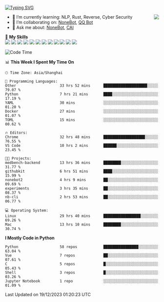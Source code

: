 [![Typing SVG](https://readme-typing-svg.herokuapp.com?size=25&duration=2500&color=8C43EA&vCenter=true&width=200&height=40&lines=Hi+there+%F0%9F%91%8B%F0%9F%8F%BB;I'm+yanyongyu)](https://git.io/typing-svg)

<a href="#">
  <img align="right" src="https://github-readme-stats.vercel.app/api?username=yanyongyu&count_private=true&show_icons=true&bg_color=15,f2f7fd,E0EAFC" />
</a>

- 🌱 I’m currently learning: NLP, Rust, Reverse, Cyber Security
- 👯 I’m collaborating on: [NoneBot](https://github.com/nonebot), [QQ Bot](https://github.com/Mrs4s/go-cqhttp)
- 💬 Ask me about: [NoneBot](https://github.com/nonebot), [CAI](https://github.com/cscs181/CAI)

🌟 **My Skills**  
![](https://img.shields.io/badge/-Python-3e74a2?style=flat-square&logo=Python&logoColor=fff)
![](https://img.shields.io/badge/-TypeScript-3178C6?style=flat-square&logo=TypeScript&logoColor=fff)
![](https://img.shields.io/badge/-Vue-4fc08d?style=flat-square&logo=Vue.js&logoColor=fff)
![](https://img.shields.io/badge/-React-2d98ce?style=flat-square&logo=React&logoColor=fff)
![](https://img.shields.io/badge/-FastAPI-009688?style=flat-square&logo=FastAPI&logoColor=fff)
![](https://img.shields.io/badge/-Linux-000000?style=flat-square&logo=Linux&logoColor=fff)
![](https://img.shields.io/badge/-Docker-2496ED?style=flat-square&logo=Docker&logoColor=fff)
![](https://img.shields.io/badge/-Kubernetes-326CE5?style=flat-square&logo=Kubernetes&logoColor=fff)
![](https://img.shields.io/badge/-GitHub%20Actions-2088FF?style=flat-square&logo=GitHubActions&logoColor=fff)
![](https://img.shields.io/badge/-PostgreSQL-4169E1?style=flat-square&logo=PostgreSQL&logoColor=fff)
![](https://img.shields.io/badge/-Redis-DC382D?style=flat-square&logo=Redis&logoColor=fff)
![](https://img.shields.io/badge/-MongoDB-47A248?style=flat-square&logo=MongoDB&logoColor=fff)

<!--START_SECTION:waka-->
![Code Time](http://img.shields.io/badge/Code%20Time-5%2C512%20hrs%2054%20mins-blue)

📊 **This Week I Spent My Time On** 

```text
🕑︎ Time Zone: Asia/Shanghai

💬 Programming Languages: 
Other                    33 hrs 52 mins      ████████████████████░░░░░   79.07 % 
Python                   7 hrs 21 mins       ████░░░░░░░░░░░░░░░░░░░░░   17.19 % 
YAML                     30 mins             ░░░░░░░░░░░░░░░░░░░░░░░░░   01.20 % 
Docker                   27 mins             ░░░░░░░░░░░░░░░░░░░░░░░░░   01.07 % 
TOML                     15 mins             ░░░░░░░░░░░░░░░░░░░░░░░░░   00.62 % 

🔥 Editors: 
Chrome                   32 hrs 48 mins      ███████████████████░░░░░░   76.55 % 
VS Code                  10 hrs 2 mins       ██████░░░░░░░░░░░░░░░░░░░   23.45 % 

🐱‍💻 Projects: 
medbench-backend         13 hrs 36 mins      ████████░░░░░░░░░░░░░░░░░   31.77 % 
githubkit                6 hrs 51 mins       ████░░░░░░░░░░░░░░░░░░░░░   15.99 % 
nonebot2                 4 hrs 9 mins        ██░░░░░░░░░░░░░░░░░░░░░░░   09.69 % 
experiments              3 hrs 35 mins       ██░░░░░░░░░░░░░░░░░░░░░░░   08.37 % 
nb-cli                   2 hrs 53 mins       ██░░░░░░░░░░░░░░░░░░░░░░░   06.77 % 

💻 Operating System: 
Linux                    29 hrs 40 mins      █████████████████░░░░░░░░   69.26 % 
Mac                      13 hrs 10 mins      ████████░░░░░░░░░░░░░░░░░   30.74 % 
```

**I Mostly Code in Python** 

```text
Python                   58 repos            ████████████████░░░░░░░░░   63.04 % 
Vue                      7 repos             ██░░░░░░░░░░░░░░░░░░░░░░░   07.61 % 
C                        5 repos             █░░░░░░░░░░░░░░░░░░░░░░░░   05.43 % 
Shell                    3 repos             █░░░░░░░░░░░░░░░░░░░░░░░░   03.26 % 
Jupyter Notebook         1 repo              ░░░░░░░░░░░░░░░░░░░░░░░░░   01.09 % 
```




 Last Updated on 19/12/2023 01:20:23 UTC
<!--END_SECTION:waka-->
